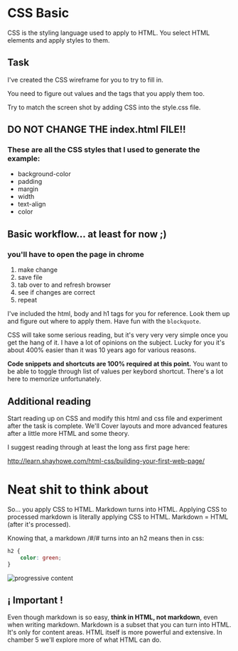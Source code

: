 # CSS Basic

CSS is the styling language used to apply to HTML. You select HTML elements and apply styles to them.

## Task

I've created the CSS wireframe for you to try to fill in.

You need to figure out values and the tags that you apply them too.

Try to match the screen shot by adding CSS into the style.css file.

## DO NOT CHANGE THE index.html FILE!!

### These are all the CSS styles that I used to generate the example:

* background-color
* padding
* margin
* width
* text-align
* color

## Basic workflow... at least for now ;)

### you'll have to open the page in chrome

1. make change
2. save file
3. tab over to and refresh browser
4. see if changes are correct
5. repeat

I've included the html, body and h1 tags for you for reference. Look them up and figure out where to apply them. Have fun with the `blockquote`.

CSS will take some serious reading, but it's very very very simple once you get the hang of it. I have a lot of opinions on the subject. Lucky for you it's about 400% easier than it was 10 years ago for various reasons.

**Code snippets and shortcuts are 100% required at this point.** You want to be able to toggle through list of values per keybord shortcut. There's a lot here to memorize unfortunately.

## Additional reading

Start reading up on CSS and modify this html and css file and experiment after the task is complete. We'll Cover layouts and more advanced features after a little more HTML and some theory.

I suggest reading through at least the long ass first page here:

http://learn.shayhowe.com/html-css/building-your-first-web-page/

# Neat shit to think about

So... you apply CSS to HTML. Markdown turns into HTML. Applying CSS to processed markdown is literally applying CSS to HTML. Markdown = HTML (after it's processed).

Knowing that, a markdown /#/# turns into an h2 means then in css:

```css
h2 {
	color: green;
}
```

![progressive content](https://i.imgur.com/DW8JOmx.gif)

## ¡ Important !

Even though markdown is so easy, **think in HTML, not markdown**, even when writing markdown. Markdown is a subset that you can turn into HTML. It's only for content areas. HTML itself is more powerful and extensive. In chamber 5 we'll explore more of what HTML can do.

